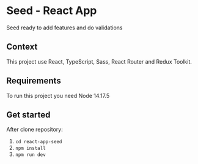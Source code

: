 # Seed - React App

Seed ready to add features and do validations

## Context

This project use React, TypeScript, Sass, React Router and Redux Toolkit.

## Requirements

To run this project you need Node 14.17.5

## Get started

After clone repository:

1. `cd react-app-seed`
2. `npm install`
3. `npm run dev`
